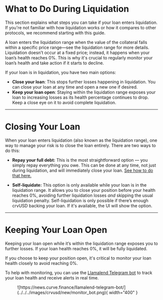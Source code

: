 <h1>What to Do During Liquidation</h1>

This section explains what steps you can take if your loan enters liquidation. If you're not familiar with how liquidation works or how it compares to other protocols, we recommend starting with this guide.

A loan enters the liquidation range when the value of the collateral falls within a specific price range—see the liquidation range for more details. Liquidation doesn’t occur at a fixed price; instead, it happens when your loan’s health reaches 0%. This is why it's crucial to regularly monitor your loan’s health and take action if it starts to decline.

If your loan is in liquidation, you have two main options:

- **Close your loan**: This stops further losses happening in liquidation. You can close your loan at any time and open a new one if desired.
- **Keep your loan open**: Staying within the liquidation range exposes your loan to increasing losses as its health percentage continues to drop. Keep a close eye on it to avoid complete liquidation.

---

# **Closing Your Loan**

When your loan enters liquidation (also known as the liquidation range), one way to manage your risk is to close the loan entirely. There are two ways to do this:

- **Repay your full debt:** This is the most straightforward option — you simply repay everything you owe. This can be done at any time, not just during liquidation, and will immediately close your loan. [See how to do that here.](./open-and-close.md#closing-your-loan)

- **Self-liquidate:** This option is only available while your loan is in the liquidation range. It allows you to close your position before your health reaches 0%, avoiding further liquidation losses *and* skipping the usual liquidation penalty.
Self-liquidation is only possible if there’s enough crvUSD backing your loan. If it's available, the UI will show the option.

---

# **Keeping Your Loan Open**

Keeping your loan open while it’s within the liquidation range exposes you to further losses. If your loan health reaches 0%, it will be fully liquidated.

If you choose to keep your position open, it's critical to monitor your loan health closely to avoid reaching 0%.

To help with monitoring, you can use the [Llamalend Telegram bot](https://news.curve.finance/llamalend-telegram-bot/) to track your loan health and receive alerts in real time.


<figure markdown="span">
  ![https://news.curve.finance/llamalend-telegram-bot/](../../../images/crvusd/new/monitor_bot.png){ width="400" }
  <figcaption></figcaption>
</figure>
